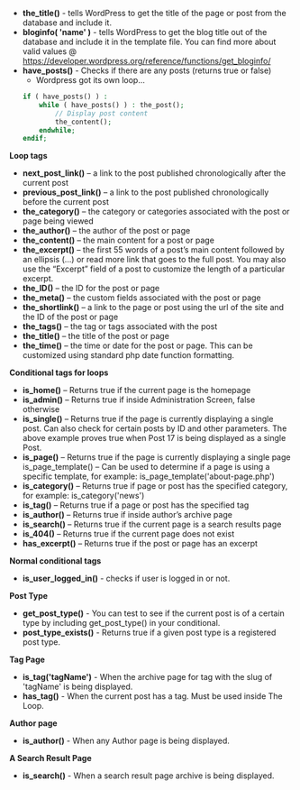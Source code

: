 
- __the_title()__ - tells WordPress to get the title of the page or post from the database and include it.
- __bloginfo( 'name' )__ - tells WordPress to get the blog title out of the database and include it in the template file. You can find more about valid values @ https://developer.wordpress.org/reference/functions/get_bloginfo/
- __have_posts()__ - Checks if there are any posts (returns true or false)
    - Wordpress got its own loop...
    ````php
    if ( have_posts() ) : 
        while ( have_posts() ) : the_post(); 
            // Display post content
            the_content();
        endwhile; 
    endif; 
    ````
__Loop tags__
- __next_post_link()__ – a link to the post published chronologically after the current post
- __previous_post_link()__ – a link to the post published chronologically before the current post
- __the_category()__ – the category or categories associated with the post or page being viewed
- __the_author()__ – the author of the post or page
- __the_content()__ – the main content for a post or page
- __the_excerpt()__ – the first 55 words of a post’s main content followed by an ellipsis (…) or read more link that goes to the full post. You may also use the “Excerpt” field of a post to customize the length of a particular excerpt.
- __the_ID()__ – the ID for the post or page
- __the_meta()__ – the custom fields associated with the post or page
- __the_shortlink()__ – a link to the page or post using the url of the site and the ID of the post or page
- __the_tags()__ – the tag or tags associated with the post
- __the_title()__ – the title of the post or page
- __the_time()__ – the time or date for the post or page. This can be customized using standard php date function formatting.

__Conditional tags for loops__
- __is_home()__ – Returns true if the current page is the homepage
- __is_admin()__ – Returns true if inside Administration Screen, false otherwise
- __is_single()__ – Returns true if the page is currently displaying a single post. Can also check for certain posts by ID and other parameters. The above example proves true when Post 17 is being displayed as a single Post.
- __is_page()__ – Returns true if the page is currently displaying a single page
is_page_template() – Can be used to determine if a page is using a specific template, for example: is_page_template('about-page.php')
- __is_category()__ – Returns true if page or post has the specified category, for example: is_category('news')
- __is_tag()__ – Returns true if a page or post has the specified tag
- __is_author()__ – Returns true if inside author’s archive page
- __is_search()__ – Returns true if the current page is a search results page
- __is_404()__ – Returns true if the current page does not exist
- __has_excerpt()__ – Returns true if the post or page has an excerpt

__Normal conditional tags__
- __is_user_logged_in()__ - checks if user is logged in or not.

__Post Type__
- __get_post_type()__ - You can test to see if the current post is of a certain type by including get_post_type() in your conditional.
- __post_type_exists()__ - Returns true if a given post type is a registered post type. 

__Tag Page__
- __is_tag('tagName')__ - When the archive page for tag with the slug of 'tagName' is being displayed.
- __has_tag()__ - When the current post has a tag. Must be used inside The Loop.

__Author page__
- __is_author()__ - When any Author page is being displayed.

__A Search Result Page__
- __is_search()__ - When a search result page archive is being displayed.